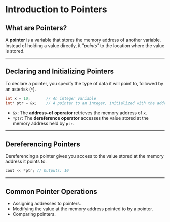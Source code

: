 # Introduction to Pointers

## What are Pointers?
A **pointer** is a variable that stores the memory address of another variable.  
Instead of holding a value directly, it *"points"* to the location where the value is stored.

---

## Declaring and Initializing Pointers
To declare a pointer, you specify the type of data it will point to, followed by an asterisk (`*`).

```cpp
int x = 10;       // An integer variable
int* ptr = &x;    // A pointer to an integer, initialized with the address of x
```

- `&x`: The **address-of operator** retrieves the memory address of `x`.  
- `*ptr`: The **dereference operator** accesses the value stored at the memory address held by `ptr`.

---

## Dereferencing Pointers
Dereferencing a pointer gives you access to the value stored at the memory address it points to.

```cpp
cout << *ptr; // Outputs: 10
```

---

## Common Pointer Operations
- Assigning addresses to pointers.  
- Modifying the value at the memory address pointed to by a pointer.  
- Comparing pointers.  
